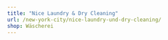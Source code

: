 ```yaml
---
title: "Nice Laundry & Dry Cleaning"
url: /new-york-city/nice-laundry-und-dry-cleaning/
shop: Wäscherei
---
```

